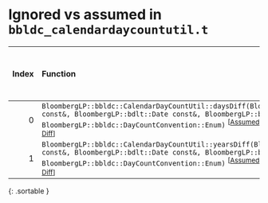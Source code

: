 # Ignored vs assumed in `bbldc_calendardaycountutil.t`

<script src="../sorttable.js"></script>

|   Index | Function                                                                                                                                                                                                                                                                                                               |   Difference in number of lines |   Function size difference in bytes |   Number of lines in assumed build |   Number of bytes in assumed build |   Number of lines in ignored build |   Number of bytes in ignored build |
|--------:|:-----------------------------------------------------------------------------------------------------------------------------------------------------------------------------------------------------------------------------------------------------------------------------------------------------------------------|--------------------------------:|------------------------------------:|-----------------------------------:|-----------------------------------:|-----------------------------------:|-----------------------------------:|
|       0 | `BloombergLP::bbldc::CalendarDayCountUtil::daysDiff(BloombergLP::bdlt::Date const&, BloombergLP::bdlt::Date const&, BloombergLP::bdlt::Calendar const&, BloombergLP::bbldc::DayCountConvention::Enum)` <sup>\[[Assumed](0-assume)\], \[[Ignored](0-none)\], \[[Diff](0.diff.html)\], \[[Prettier Diff](0-diff.html)\]  |                              -2 |                                 -16 |                                 46 |                                128 |                                 48 |                                144 |
|       1 | `BloombergLP::bbldc::CalendarDayCountUtil::yearsDiff(BloombergLP::bdlt::Date const&, BloombergLP::bdlt::Date const&, BloombergLP::bdlt::Calendar const&, BloombergLP::bbldc::DayCountConvention::Enum)` <sup>\[[Assumed](1-assume)\], \[[Ignored](1-none)\], \[[Diff](1.diff.html)\], \[[Prettier Diff](1-diff.html)\] |                              -4 |                                 -16 |                                 47 |                                144 |                                 51 |                                160 |
{: .sortable }

